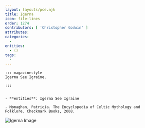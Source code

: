 ```yaml
---
layout: layouts/pce.njk
title: Igerna
icon: file-lines
order: 1274
contributors: [ 'Christopher Godwin' ]
attributes:
categories:
  - 
entities:
  - ()
tags:
  - 
---
```

``` tab [group1:Info]
::: magazinestyle
Igerna See Igraine.

:::
```
``` tab [group1:Attributes]
```
``` tab [group1:Entities]
- **entities**: Igerna See Igraine
```
``` tab [group1:Sources]
- Monaghan, Patricia. The Encyclopedia of Celtic Mythology and Folklore. Checkmark Books, 2008.
```
![Igerna Image](https://upload.wikimedia.org/wikipedia/commons/c/ca/Uther_and_Igraine.jpg)
